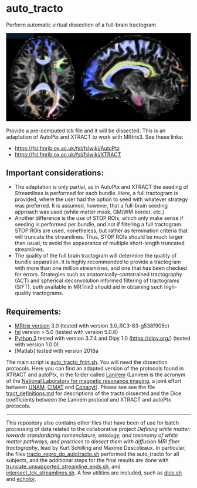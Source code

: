 # auto_tracto

Perform automatic virtual dissection of a full-brain tractogram.

![Easily dissect the major white matter pathways!](Readme_cover.png)



Provide a pre-computed tck file and it will be dissected.
This is an adaptation of AutoPtx and XTRACT to work with MRtrix3. See these links:

* https://fsl.fmrib.ox.ac.uk/fsl/fslwiki/AutoPtx
* https://fsl.fmrib.ox.ac.uk/fsl/fslwiki/XTRACT

## Important considerations:
- The adaptation is only partial, as in AutoPtx and XTRACT the seeding of Streamlines   is performed for each bundle. Here, a full tractogram is provided, where the user   had the option to seed with whatever strategy was preferred. It is assumed, however,   that a full-brain seeding approach was used (white matter mask, GM/WM border, etc.)
- Another difference is the use of STOP ROIs, which only make sense if seeding   is performed per bundle, and not if filtering a full tractogram.   STOP ROIs are used, nonetheless, but rather as termination criteria that will truncate   the streamlines. Thus, STOP ROIs should be much larger than usual, to avoid   the appearance of multiple short-length truncated streamlines.
- The quality of the full brain tractogram will determine the quality of bundle separation.   It is highly recommended to provide a tractogram with more than one million streamlines,   and one that has been checked for errors. Strategies such as anatomically-contstrained   tractography (ACT) and spherical deconvolution informed filtering of tractograms (SIFT),   both available in MRTrix3 should aid in obtaining such high-quality tractograms.

## Requirements:
* [MRtrix version](https://www.mrtrix.org/) 3.0 (tested with version 3.0_RC3-83-g538f905c)
* [fsl](https://fsl.fmrib.ox.ac.uk/fsl/fslwiki/FSL) version > 5.0 (tested with version 5.0.6)
* [Python 3](https://www.python.org/) tested with version 3.7.4 and Dipy 1.0 (https://dipy.org/) (tested with version 1.0.0)
* [Matlab] tested with version 2018a

The main script is [auto_tracto_fnirt.sh](auto_tracto_fnirt.sh). You will need the dissection protocols. Here you can find an adapted version of the protocols found in XTRACT and autoPtx, in the folder called [Lanirem](Lanirem) (Lanirem is the acronym of the [National Laboratory for magnetic resonance imaging](http://www.lanirem.inb.unam.mx/), a joint effort between [UNAM](https://unam.mx/), [CIMAT](https://cimat.mx/) and [Conacyt](https://www.conacyt.gob.mx/)). Please see see the file [tract_definitions.md](tract_definitions.md) for descriptions of the tracts dissected and the Dice coefficients between the Lanirem protocol and XTRACT and autoPtx protocols.

---

This repository also contains other files that have been of use for batch processing of data related to the collaborative project *Defining white matter: towards standardizing nomenclature, ontology, and taxonomy of white matter pathways, and practices to dissect them with diffusion MRI fiber tractography*, lead by Kurt Schilling and Maxime Descoteaux. In particular, the files [tracto_repro_do_autotracto.sh](tracto_repro_do_autotracto.sh) performed the auto_tracto for all subjects, and the additional steps for the final results are done with [truncate_unsupported_streamline_ends.sh](truncate_unsupported_streamline_ends.sh), and [intersect_tck_streamlines.sh](intersect_tck_streamlines.sh). A few utilities are included, such as [dice.sh](dice.sh) and [echolor](echolor).
